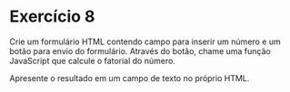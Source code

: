 # Exercício 8

Crie um formulário HTML contendo campo para inserir um número e um botão para envio do formulário. Através do botão, chame uma função JavaScript que calcule o fatorial do número.

Apresente o resultado em um campo de texto no próprio HTML.